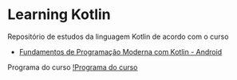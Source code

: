 # Learning Kotlin

Repositório de estudos da linguagem Kotlin de acordo com o curso
- [Fundamentos de Programação Moderna com Kotlin - Android](https://www.udemy.com/curso-kotlin-pt/)

Programa do curso
[!Programa do curso](programa-curso-kotlin.png)